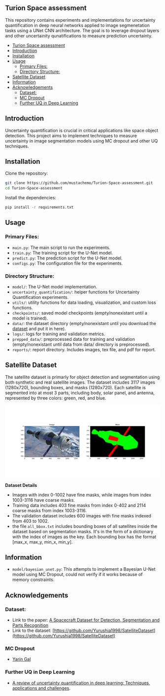 ## Turion Space assessment

This repository contains experiments and implementations for uncertainty quantification in deep neural networks applied to image segmenetation tasks using a UNet CNN architecture. The goal is to leverage dropout layers and other uncertainity qunatifications to measure prediction uncertainty.

- [Turion Space assessment](#turion-space-assessment)
- [Introduction](#introduction)
- [Installation](#installation)
- [Usage](#usage)
  - [Primary Files:](#primary-files)
  - [Directory Structure:](#directory-structure)
- [Satellite Dataset](#satellite-dataset)
- [Information](#information)
- [Acknowledgements](#acknowledgements)
  - [Dataset:](#dataset)
  - [MC Dropout](#mc-dropout)
  - [Further UQ in Deep Learning](#further-uq-in-deep-learning)

## Introduction

Uncertainty quantification is crucial in critical applications like space object detection. This project aims to implement techniques to measure uncertainty in image segmentation models using MC dropout and other UQ techniques.

## Installation

Clone the repository:

```bash
git clone https://github.com/mustachemo/Turion-Space-assessment.git
cd Turion-Space-assessment
```

Install the dependencies:

```bash
pip install -r requirements.txt
```

## Usage

### Primary Files:

- `main.py`: The main script to run the experiments.
- `train.py`: The training script for the U-Net model.
- `predict.py`: The prediction script for the U-Net model.
- `configs.py`: The configuration file for the experiments.

### Directory Structure:

- `model/`: The U-Net model implementation.
- `uncertainty_quantification/`: helper functions for Uncertainty Quantification experiments.
- `utils/`: utility functions for data loading, visualization, and custom loss functions.
- `checkpoints/`: saved model checkpoints (empty/nonexistant until a model is trained).
- `data/`: the dataset directory (empty/nonexistant until you download the [dataset](https://github.com/Yurushia1998/SatelliteDataset) and put it in here).
- `logs/`: logs for training and validation metrics.
- `prepped_data/`: preprocessed data for training and validation (empty/nonexistant until data from data/ directory is preprocessed).
- `reports/`: report directory. Includes images, tex file, and pdf for report.

## Satellite Dataset

The satellite dataset is primarly for object detection and segmentation using both synthetic and real satellite images. The dataset includes 3117 images (1280x720), bounding boxes, and masks (1280x720). Each satellite is segmented into at most 3 parts, including body, solar panel, and antenna, represented by three colors: green, red, and blue.

![Example sample](report/images/original_input_sample.png)

**Dataset Details**

- Images with index 0-1002 have fine masks, while images from index 1003-3116 have coarse masks.
- Training data includes 403 fine masks from index 0-402 and 2114 coarse masks from index 1003-3116.
- The validation dataset includes 600 images with fine masks indexed from 403 to 1002.
- the file `all_bbox.txt` includes bounding boxes of all satellites inside the dataset based on segmentation masks. It's in the form of a dictionary with the index of images as the key. Each bounding box has the format [max_x, max_y, min_x, min_y].

## Information

- `model/bayesian_unet.py`: This attempts to implement a Bayesian U-Net model using MC Dropout, could not verify if it works because of memory constraints.

## Acknowledgements

### Dataset:

- Link to the paper: [A Spacecraft Dataset for Detection, Segmentation and Parts Recognition](https://arxiv.org/abs/2106.08186)
- Link to the dataset: [https://github.com/Yurushia1998/SatelliteDataset](https://github.com/Yurushia1998/SatelliteDataset)

### MC Dropout

- [Yarin Gal](http://www.cs.ox.ac.uk/people/yarin.gal/website/index.html)

### Further UQ in Deep Learning

- [A review of uncertainty quantification in deep learning: Techniques, applications and challenges](https://www.sciencedirect.com/science/article/pii/S1566253521001081).
